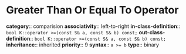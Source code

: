 # Greater Than Or Equal To Operator

**category**:: comparision
**associativity**:: left-to-right
**in-class-definition**:: `bool K::operator >=(const S& a, const S& b) const;`
**out-class-definition**:: `bool K::operator >=(const S& a, const S& b) const;`
**inheritance**:: inherited
**priority**:: 9
**syntax**:: `a >= b`
**type**:: binary
